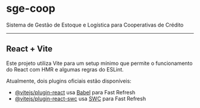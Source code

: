 # sge-coop

Sistema de Gestão de Estoque e Logística para Cooperativas de Crédito

---

## React + Vite

Este projeto utiliza Vite para um setup mínimo que permite o funcionamento do React com HMR e algumas regras do ESLint.

Atualmente, dois plugins oficiais estão disponíveis:

- [@vitejs/plugin-react](https://github.com/vitejs/vite-plugin-react/blob/main/packages/plugin-react) usa [Babel](https://babeljs.io/) para Fast Refresh
- [@vitejs/plugin-react-swc](https://github.com/vitejs/vite-plugin-react/blob/main/packages/plugin-react-swc) usa [SWC](https://swc.rs/) para Fast Refresh
